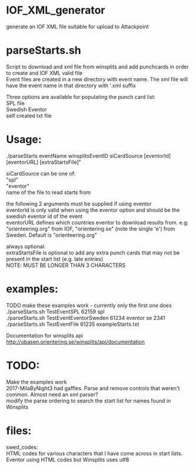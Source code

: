 # IOF_XML_generator
generate an IOF XML file suitable for upload to Attackpoint

# parseStarts.sh
Script to download and xml file from winsplits and add punchcards in order to create and IOF XML valid file  
Event files are created in a new directory with event name. The xml file will have the event name in that directory with '.xml suffix

Three options are available for populating the punch card list:  
  SPL file  
  Swedish Eventor  
  self created txt file  

# Usage:
  ./parseStarts eventName winsplitsEventID siCardSource [eventorId] [eventorURL] [extraStartsFile]"  

siCardSource can be one of:  
  "spl"  
  "eventor"  
  name of the file to read starts from  

the following 2 arguments must be supplied if using eventor  
eventorId is only valid when using the eventor option and should be the swedish eventor id of the event  
eventorURL defines which countries eventor to download results from. e.g:  
  "orienteering.org" from IOF, "orientering.se" (note the single 'e') from Sweden. Default is "orienteering.org"  

always optional:  
extraStartsFile is optional to add any extra punch cards that may not be present in the start list (e.g. late entries)  
  NOTE: MUST BE LONGER THAN 3 CHARACTERS  

# examples:
TODO make these examples work - currently only the first one does  
   ./parseStarts.sh TestEventSPL 62159 spl  
  ./parseStarts.sh TestEventEventorSweden 61234 eventor se 2341  
  ./parseStarts.sh TestEventFile 61235 exampleStarts.txt  

Documentation for winsplits api  
http://obasen.orientering.se/winsplits/api/documentation  

# TODO:
Make the examples work  
2017-MilaByNight3 had gaffles. Parse and remove controls that weren't common. Almost need an xml parser?  
modify the parse ordering to search the start list for names found in Winsplits  

# files:
swed_codes:  
    HTML codes for various characters that I have come across in start lists. Eventor using HTML codes but Winsplits uses utf8  
